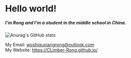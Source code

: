 # Hello world!

##### I'm Rong and I'm a student in the middle school in China.

![Anurag's GitHub stats](https://github-readme-stats-git-masterrstaa-rickstaa/api?username=CLimber-Rong&show_icons=true)

My Email: woshiquxiangrong@outlook.com
<br>
My Website: https://CLimber-Rong.github.io/

<!---
CLimber-Rong/CLimber-Rong is a ✨ special ✨ repository because its `README.md` (this file) appears on your GitHub profile.
You can click the Preview link to take a look at your changes.
--->
